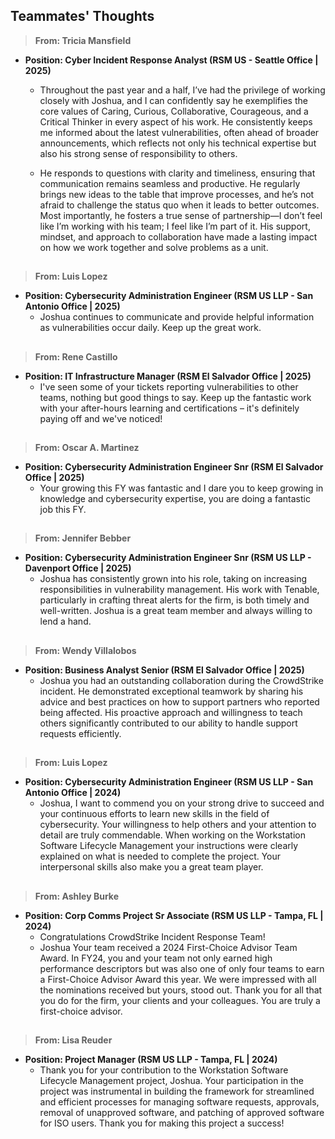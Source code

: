 ## Teammates' Thoughts
> **From: Tricia Mansfield**
- **Position: Cyber Incident Response Analyst (RSM US - Seattle Office | 2025)**
  - Throughout the past year and a half, I’ve had the privilege of working closely with Joshua, and I can confidently say he exemplifies the core values of Caring, Curious, Collaborative, Courageous, and a Critical Thinker in every aspect of his work. He consistently keeps me informed about the latest vulnerabilities, often ahead of broader announcements, which reflects not only his technical expertise but also his strong sense of responsibility to others.

  - He responds to questions with clarity and timeliness, ensuring that communication remains seamless and productive. He regularly brings new ideas to the table that improve processes, and he’s not afraid to challenge the status quo when it leads to better outcomes. Most importantly, he fosters a true sense of partnership—I don’t feel like I’m working with his team; I feel like I’m part of it. His support, mindset, and approach to collaboration have made a lasting impact on how we work together and solve problems as a unit.
##

> **From: Luis Lopez**
- **Position: Cybersecurity Administration Engineer (RSM US LLP - San Antonio Office | 2025)**
  - Joshua continues to communicate and provide helpful information as vulnerabilities occur daily. Keep up the great work.
##

> **From: Rene Castillo**
- **Position: IT Infrastructure Manager (RSM El Salvador Office | 2025)**
  - I've seen some of your tickets reporting vulnerabilities to other teams, nothing but good things to say.
Keep up the fantastic work with your after-hours learning and certifications – it's definitely paying off and we've noticed!
  
##

> **From: Oscar A. Martinez**
- **Position: Cybersecurity Administration Engineer Snr (RSM El Salvador Office | 2025)**
  - Your growing this FY was fantastic and I dare you to keep growing in knowledge and cybersecurity expertise, you are doing a fantastic job this FY.
##
    
> **From: Jennifer Bebber**
- **Position: Cybersecurity Administration Engineer Snr (RSM US LLP - Davenport Office | 2025)**
  - Joshua has consistently grown into his role, taking on increasing responsibilities in vulnerability management. His work with Tenable, particularly in crafting threat alerts for the firm, is both timely and well-written. Joshua is a great team member and always willing to lend a hand.
##

> **From: Wendy Villalobos**
- **Position: Business Analyst Senior (RSM El Salvador Office | 2025)**
  - Joshua you had an outstanding collaboration during the CrowdStrike incident. 
He demonstrated exceptional teamwork by sharing his advice and best practices on how to support partners who reported being affected. 
His proactive approach and willingness to teach others significantly contributed to our ability to handle support requests efficiently.
##

> **From: Luis Lopez**
- **Position: Cybersecurity Administration Engineer (RSM US LLP - San Antonio Office | 2024)**
  - Joshua, I want to commend you on your strong drive to succeed and your continuous efforts to learn new skills in the field of cybersecurity.
Your willingness to help others and your attention to detail are truly commendable. When working on the Workstation Software Lifecycle Management your instructions were clearly
explained on what is needed to complete the project. Your interpersonal skills also make you a great team player.

##

> **From: Ashley Burke**
- **Position: Corp Comms Project Sr Associate (RSM US LLP - Tampa, FL | 2024)**
  -  Congratulations CrowdStrike Incident Response Team!
  - Joshua Your team received a 2024 First-Choice Advisor Team Award.
In FY24, you and your team not only earned high performance descriptors but was also one of only four teams to earn a First-Choice Advisor Award this year. We were impressed with all the nominations received but yours, stood out.
Thank you for all that you do for the firm, your clients and your colleagues. You are truly a first-choice advisor.

##

> **From: Lisa Reuder**
- **Position: Project Manager (RSM US LLP - Tampa, FL | 2024)**
  -  Thank you for your contribution to the Workstation Software Lifecycle Management project, Joshua. Your participation in the project was instrumental in building the framework for streamlined and efficient processes for managing software requests, approvals, removal of unapproved software, and patching of approved software for ISO users. Thank you for making this project a success!
